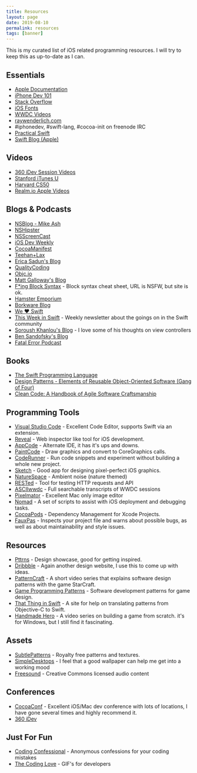 ```yaml
---
title: Resources
layout: page
date: 2019-08-10
permalink: resources
tags: [banner]
---
```


This is my curated list of iOS related programming resources. I will try
to keep this as up-to-date as I can.

## Essentials

- [Apple Documentation](https://developer.apple.com/library/ios/navigation/)
- [iPhone Dev 101](http://www.idev101.com)
- [Stack Overflow](http://stackoverflow.com)
- [iOS Fonts](http://iosfonts.com)
- [WWDC Videos](https://developer.apple.com/wwdc/videos/)
- [raywenderlich.com](http://www.raywenderlich.com)
- \#iphonedev, \#swift-lang, \#cocoa-init on freenode IRC
- [Practical Swift](http://practicalswift.com)
- [Swift Blog (Apple)](https://developer.apple.com/swift/blog/)

## Videos

- [360 iDev Session Videos](http://360idev.com/session-videos/)
- [Stanford iTunes U](http://itunes.stanford.edu)
- [Harvard CS50](https://www.youtube.com/user/cs50tv)
- [Realm.io Apple Videos](https://realm.io/news/#apple)

## Blogs & Podcasts

- [NSBlog - Mike Ash](http://www.mikeash.com/pyblog/)
- [NSHipster](http://nshipster.com)
- [NSScreenCast](http://nsscreencast.com)
- [iOS Dev Weekly](http://iosdevweekly.com)
- [CocoaManifest](http://cocoamanifest.net)
- [Teehan+Lax](http://teehanlax.com)
- [Erica Sadun's Blog](http://ericasadun.com)
- [QualityCoding](http://qualitycoding.org)
- [Objc.io](http://www.objc.io)
- [Matt Galloway's Blog](http://www.galloway.me.uk)
- [F\*ing Block Syntax](http://fuckingblocksyntax.com) - Block syntax cheat sheet, URL is NSFW, but site is ok.
- [Hamster Emporium](http://sealiesoftware.com/blog/)
- [Borkware Blog](http://borkwarellc.wordpress.com)
- [We ❤ Swift](http://www.weheartswift.com)
- [This Week in Swift](https://swiftnews.curated.co) - Weekly newsletter about the goings on in the Swift community
- [Soroush Khanlou's Blog](http://khanlou.com) - I love some of his thoughts on view controllers
- [Ben Sandofsky's Blog](https://sandofsky.com)
- [Fatal Error Podcast](https://fatalerror.fm)

## Books

- [The Swift Programming Language](https://itunes.apple.com/us/book/swift-programming-language/id881256329?mt=11)
- [Design Patterns - Elements of Reusable Object-Oriented Software (Gang of Four)](http://www.amazon.com/Design-Patterns-Elements-Reusable-Object-Oriented/dp/0201633612)
- [Clean Code: A Handbook of Agile Software Craftsmanship](http://www.amazon.com/Clean-Code-Handbook-Software-Craftsmanship-ebook/dp/B001GSTOAM)

## Programming Tools

- [Visual Studio Code](https://code.visualstudio.com) - Excellent Code Editor, supports Swift via an extension.
- [Reveal](http://revealapp.com) - Web inspector like tool for iOS development.
- [AppCode](http://www.jetbrains.com/objc/) - Alternate IDE, it has it's ups and downs.
- [PaintCode](http://www.paintcodeapp.com) - Draw graphics and convert to CoreGraphics calls.
- [CodeRunner](http://www.krillapps.com/coderunner/) - Run code snippets and experiment without building a whole new project.
- [Sketch](http://www.bohemiancoding.com/sketch/) - Good app for designing pixel-perfect iOS graphics.
- [NatureSpace](http://www.naturespace.com) - Ambient noise (nature themed)
- [RESTed](https://itunes.apple.com/us/app/rested/id421879749?mt=12&ign-mpt=uo%3D4) - Tool for testing HTTP requests and API
- [ASCIIwwdc](http://asciiwwdc.com) - Full searchable transcripts of WWDC sessions
- [Pixelmator](http://www.pixelmator.com) - Excellent Mac only image editor
- [Nomad](http://nomad-cli.com) - A set of scripts to assist with iOS deployment and debugging tasks.
- [CocoaPods](http://cocoapods.org) - Dependency Management for Xcode Projects.
- [FauxPas](http://fauxpasapp.com) - Inspects your project file and warns about possible bugs, as well as about maintainability and style issues.

## Resources

- [Pttrns](http://pttrns.com/) - Design showcase, good for getting inspired.
- [Dribbble](http://dribbble.com) - Again another design website, I use this to come up with ideas.
- [PatternCraft](https://www.youtube.com/playlist?list=PL8B19C3040F6381A2) - A short video series that explains software design patterns with the game StarCraft.
- [Game Programming Patterns](http://gameprogrammingpatterns.com) - Software development patterns for game design.
- [That Thing in Swift](http://thatthinginswift.com) - A site for help on translating patterns from Objective-C to Swift.
- [Handmade Hero](http://handmadehero.org) - A video series on building a game from scratch. it's for Windows, but I still find it fascinating.

## Assets

- [SubtlePatterns](http://subtlepatterns.com) - Royalty free patterns and textures.
- [SimpleDesktops](http://simpledesktops.com) - I feel that a good wallpaper can help me get into a working mood
- [Freesound](http://www.freesound.org) - Creative Commons licensed audio content

## Conferences

- [CocoaConf](http://cocoaconf.com) - Excellent iOS/Mac dev conference with lots of locations, I have gone several times and highly recommend it.
- [360 iDev](http://360idev.com)

## Just For Fun

- [Coding Confessional](http://www.codingconfessional.com) - Anonymous confessions for your coding mistakes
- [The Coding Love](http://thecodinglove.com) - GIF's for developers